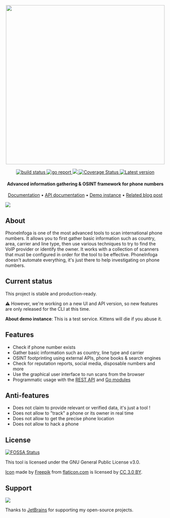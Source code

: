 <p align="center">
  <img src="https://i.imgur.com/LtUGnF3.png" width=500 />
</p>

<div align="center">
  <a href="https://github.com/TEAMSTARWORLD/phoneinfoga/actions">
    <img src="https://github.com/TEAMSTARWORLD/phoneinfoga/workflows/Build/badge.svg" alt="build status" />
  </a>
  <a href="https://goreportcard.com/report/github.com/TEAMSTARWORLD/phoneinfoga/v2">
    <img src="https://goreportcard.com/badge/github.com/TEAMSTARWORLD/phoneinfoga/v2" alt="go report" />
  </a>
  <a href="https://codeclimate.com/github/TEAMSTARWORLD/phoneinfoga/maintainability">
    <img src="https://api.codeclimate.com/v1/badges/3259feb1c68df1cd4f71/maintainability" />
  </a>
  <a href='https://coveralls.io/github/TEAMSTARWORLD/phoneinfoga'>
    <img src='https://coveralls.io/repos/github/TEAMSTARWORLD/phoneinfoga/badge.svg' alt='Coverage Status' />
  </a>
  <a href="https://github.com/TEAMSTARWORLD/phoneinfoga/releases">
    <img src="https://img.shields.io/github/release/TEAMSTARWORLD/phoneinfoga.svg" alt="Latest version" />
  </a>
</div>

<h4 align="center">Advanced information gathering & OSINT framework for phone numbers</h4>

<p align="center">
  <a href="https://TEAMSTARWORLD.github.io/phoneinfoga/">Documentation</a> •
  <a href="https://petstore.swagger.io/?url=https://raw.githubusercontent.com/TEAMSTARWORLD/phoneinfoga/master/web/docs/swagger.yaml">API documentation</a> •
  <a href="https://demo.phoneinfoga.crvx.fr/">Demo instance</a> •
  <a href="https://medium.com/@TEAMSTARWORLD/phone-number-scanning-osint-recon-tool-6ad8f0cac27b">Related blog post</a>
</p>

![](./docs/images/screenshot.png)

## About

PhoneInfoga is one of the most advanced tools to scan international phone numbers. It allows you to first gather basic information such as country, area, carrier and line type, then use various techniques to try to find the VoIP provider or identify the owner. It works with a collection of scanners that must be configured in order for the tool to be effective. PhoneInfoga doesn't automate everything, it's just there to help investigating on phone numbers.

## Current status

This project is stable and production-ready.

:warning: However, we're working on a new UI and API version, so new features are only released for the CLI at this time.

**About demo instance**: This is a test service. Kittens will die if you abuse it.

## Features

- Check if phone number exists
- Gather basic information such as country, line type and carrier
- OSINT footprinting using external APIs, phone books & search engines
- Check for reputation reports, social media, disposable numbers and more
- Use the graphical user interface to run scans from the browser
- Programmatic usage with the [REST API](https://petstore.swagger.io/?url=https://raw.githubusercontent.com/TEAMSTARWORLD/phoneinfoga/master/web/docs/swagger.yaml) and [Go modules](https://pkg.go.dev/github.com/TEAMSTARWORLD/phoneinfoga/v2)

## Anti-features

- Does not claim to provide relevant or verified data, it's just a tool !
- Does not allow to "track" a phone or its owner in real time
- Does not allow to get the precise phone location
- Does not allow to hack a phone

## License

[![FOSSA Status](https://app.fossa.com/api/projects/git%2Bgithub.com%TEAMSTARWORLD%2FPhoneInfoga.svg?type=shield)](https://app.fossa.com/projects/git%2Bgithub.com%TEAMSTARWORLD%2FPhoneInfoga?ref=badge_shield)

This tool is licensed under the GNU General Public License v3.0.

[Icon](https://www.flaticon.com/free-icon/fingerprint-search-symbol-of-secret-service-investigation_48838) made by <a href="https://www.freepik.com/" title="Freepik">Freepik</a> from <a href="https://www.flaticon.com/" title="Flaticon">flaticon.com</a> is licensed by <a href="http://creativecommons.org/licenses/by/3.0/" title="Creative Commons BY 3.0" target="_blank">CC 3.0 BY</a>.

## Support

[![](docs/jetbrains.svg)](https://www.jetbrains.com/?from=TEAMSTARWORLD)

Thanks to [JetBrains](https://www.jetbrains.com/?from=TEAMSTARWORLD) for supporting my open-source projects.
